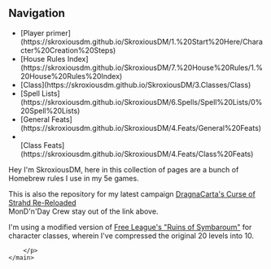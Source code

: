 <div class="container">
    <aside>
      <h2>Navigation</h2>
      <ul>
        <li>[Player primer](https://skroxiousdm.github.io/SkroxiousDM/1.%20Start%20Here/Character%20Creation%20Steps)</li>
        <li>[House Rules Index](https://skroxiousdm.github.io/SkroxiousDM/7.%20House%20Rules/1.%20House%20Rules%20Index)</li>
        <li>[Class](https://skroxiousdm.github.io/SkroxiousDM/3.Classes/Class)</li>
        <li>[Spell Lists](https://skroxiousdm.github.io/SkroxiousDM/6.Spells/Spell%20Lists/0%20Spell%20Lists)</li>
        <li>[General Feats](https://skroxiousdm.github.io/SkroxiousDM/4.Feats/General%20Feats)</li>
        <li></li>[Class Feats](https://skroxiousdm.github.io/SkroxiousDM/4.Feats/Class%20Feats)</li>
      </ul>
    </aside>
    <main>
      <p>
          Hey I'm SkroxiousDM, here in this collection of pages are a bunch of Homebrew rules I use in my 5e games.

This is also the repository for my latest campaign [DragnaCarta's Curse of Strahd Re-Reloaded](https://www.strahdreloaded.com/) <br/>
MonD'n'Day Crew stay out of the link above.<br/>

I'm using a modified version of [Free League's "Ruins of Symbaroum"](https://preview.drivethrurpg.com/en/product/317720/ruins-of-symbaroum-5e-the-promised-land) for character classes, wherein I've compressed the original 20 levels into 10.

        </p>
    </main>
  </div>
